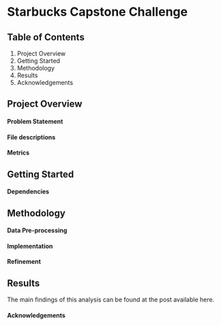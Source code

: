 # Starbucks Capstone Challenge 
## Table of Contents
1. Project Overview
2. Getting Started
3. Methodology
4. Results
5. Acknowledgements

## Project Overview 
#### Problem Statement
#### File descriptions
#### Metrics

## Getting Started
#### Dependencies



## Methodology
#### Data Pre-processing
#### Implementation
#### Refinement


## Results
The main findings of this analysis can be found at the post available here.

#### Acknowledgements